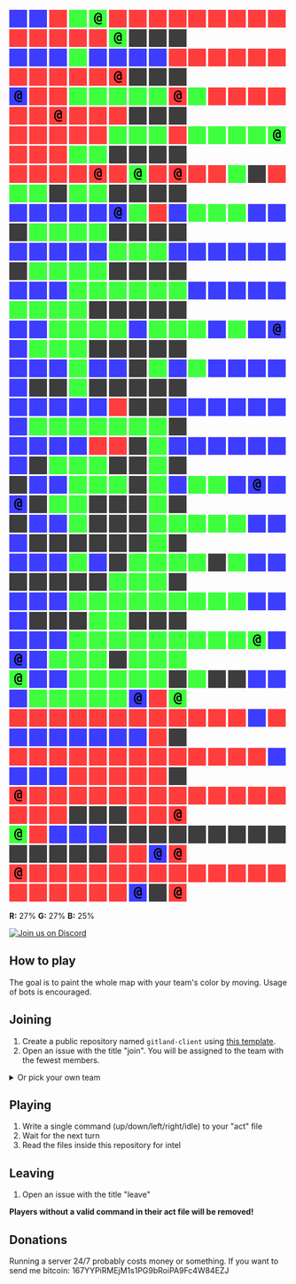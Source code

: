 ![](icons/ub) ![](icons/ub) ![](icons/ur) ![](icons/ug) ![](icons/cg) ![](icons/ur) ![](icons/ur) ![](icons/ur) ![](icons/ur) ![](icons/ur) ![](icons/ur) ![](icons/ur) ![](icons/ur) ![](icons/ur) ![](icons/ur) ![](icons/ur) ![](icons/ur) ![](icons/ur) ![](icons/ur) ![](icons/cg) ![](icons/ux) ![](icons/ux) ![](icons/ux)  
![](icons/ub) ![](icons/ub) ![](icons/ub) ![](icons/ug) ![](icons/ub) ![](icons/ub) ![](icons/ub) ![](icons/ub) ![](icons/ur) ![](icons/ur) ![](icons/ur) ![](icons/ur) ![](icons/ur) ![](icons/ur) ![](icons/ur) ![](icons/ur) ![](icons/ur) ![](icons/ur) ![](icons/ur) ![](icons/cr) ![](icons/ux) ![](icons/ux) ![](icons/ux)  
![](icons/cb) ![](icons/ur) ![](icons/ur) ![](icons/ug) ![](icons/ug) ![](icons/ug) ![](icons/ug) ![](icons/ug) ![](icons/cr) ![](icons/ug) ![](icons/ur) ![](icons/ur) ![](icons/ur) ![](icons/ur) ![](icons/ur) ![](icons/ur) ![](icons/cr) ![](icons/ur) ![](icons/ur) ![](icons/ur) ![](icons/ux) ![](icons/ux) ![](icons/ux)  
![](icons/ur) ![](icons/ur) ![](icons/ur) ![](icons/ur) ![](icons/ur) ![](icons/ug) ![](icons/ug) ![](icons/ug) ![](icons/ur) ![](icons/ug) ![](icons/ug) ![](icons/ug) ![](icons/ug) ![](icons/cg) ![](icons/ur) ![](icons/ur) ![](icons/ur) ![](icons/ug) ![](icons/ug) ![](icons/ux) ![](icons/ux) ![](icons/ux) ![](icons/ux)  
![](icons/ur) ![](icons/ur) ![](icons/ur) ![](icons/ur) ![](icons/cr) ![](icons/ur) ![](icons/cg) ![](icons/ur) ![](icons/cr) ![](icons/ur) ![](icons/ur) ![](icons/ug) ![](icons/ux) ![](icons/ur) ![](icons/ug) ![](icons/ug) ![](icons/ux) ![](icons/ug) ![](icons/ug) ![](icons/ux) ![](icons/ux) ![](icons/ux) ![](icons/ux)  
![](icons/ub) ![](icons/ub) ![](icons/ub) ![](icons/ub) ![](icons/ub) ![](icons/cb) ![](icons/ug) ![](icons/ur) ![](icons/ub) ![](icons/ug) ![](icons/ug) ![](icons/ug) ![](icons/ub) ![](icons/ub) ![](icons/ux) ![](icons/ug) ![](icons/ug) ![](icons/ug) ![](icons/ug) ![](icons/ux) ![](icons/ux) ![](icons/ux) ![](icons/ux)  
![](icons/ub) ![](icons/ub) ![](icons/ub) ![](icons/ub) ![](icons/ub) ![](icons/ug) ![](icons/ug) ![](icons/ug) ![](icons/ub) ![](icons/ub) ![](icons/ub) ![](icons/ub) ![](icons/ub) ![](icons/ub) ![](icons/ux) ![](icons/ug) ![](icons/ug) ![](icons/ug) ![](icons/ug) ![](icons/ux) ![](icons/ux) ![](icons/ux) ![](icons/ux)  
![](icons/ub) ![](icons/ub) ![](icons/ub) ![](icons/ug) ![](icons/ug) ![](icons/ug) ![](icons/ug) ![](icons/ug) ![](icons/ug) ![](icons/ub) ![](icons/ub) ![](icons/ub) ![](icons/ub) ![](icons/ub) ![](icons/ug) ![](icons/ug) ![](icons/ug) ![](icons/ug) ![](icons/ux) ![](icons/ux) ![](icons/ux) ![](icons/ux) ![](icons/ux)  
![](icons/ub) ![](icons/ub) ![](icons/ug) ![](icons/ug) ![](icons/ug) ![](icons/ug) ![](icons/ub) ![](icons/ug) ![](icons/ug) ![](icons/ug) ![](icons/ub) ![](icons/ug) ![](icons/ub) ![](icons/cb) ![](icons/ub) ![](icons/ug) ![](icons/ug) ![](icons/ug) ![](icons/ux) ![](icons/ux) ![](icons/ux) ![](icons/ux) ![](icons/ux)  
![](icons/ub) ![](icons/ub) ![](icons/ub) ![](icons/ug) ![](icons/ub) ![](icons/ub) ![](icons/ux) ![](icons/ug) ![](icons/ub) ![](icons/ug) ![](icons/ub) ![](icons/ub) ![](icons/ub) ![](icons/ub) ![](icons/ub) ![](icons/ux) ![](icons/ux) ![](icons/ug) ![](icons/ux) ![](icons/ux) ![](icons/ux) ![](icons/ux) ![](icons/ux)  
![](icons/ub) ![](icons/ub) ![](icons/ub) ![](icons/ub) ![](icons/ub) ![](icons/ur) ![](icons/ux) ![](icons/ux) ![](icons/ub) ![](icons/ub) ![](icons/ub) ![](icons/ub) ![](icons/ub) ![](icons/ub) ![](icons/ub) ![](icons/ug) ![](icons/ug) ![](icons/ug) ![](icons/ug) ![](icons/ug) ![](icons/ug) ![](icons/ug) ![](icons/ux)  
![](icons/ub) ![](icons/ub) ![](icons/ub) ![](icons/ub) ![](icons/ur) ![](icons/ur) ![](icons/ux) ![](icons/ug) ![](icons/ub) ![](icons/ub) ![](icons/ub) ![](icons/ub) ![](icons/ub) ![](icons/ub) ![](icons/ub) ![](icons/ux) ![](icons/ug) ![](icons/ug) ![](icons/ug) ![](icons/ux) ![](icons/ux) ![](icons/ug) ![](icons/ux)  
![](icons/ux) ![](icons/ub) ![](icons/ub) ![](icons/ug) ![](icons/ug) ![](icons/ug) ![](icons/ux) ![](icons/ug) ![](icons/ub) ![](icons/ug) ![](icons/ug) ![](icons/ub) ![](icons/cb) ![](icons/ub) ![](icons/cb) ![](icons/ux) ![](icons/ug) ![](icons/ug) ![](icons/ux) ![](icons/ux) ![](icons/ux) ![](icons/ug) ![](icons/ux)  
![](icons/ux) ![](icons/ub) ![](icons/ub) ![](icons/ug) ![](icons/ux) ![](icons/ux) ![](icons/ux) ![](icons/ug) ![](icons/ug) ![](icons/ug) ![](icons/ug) ![](icons/ug) ![](icons/ub) ![](icons/ub) ![](icons/ub) ![](icons/ux) ![](icons/ux) ![](icons/ux) ![](icons/ux) ![](icons/ux) ![](icons/ux) ![](icons/ug) ![](icons/ux)  
![](icons/ub) ![](icons/ub) ![](icons/ub) ![](icons/ug) ![](icons/ub) ![](icons/ux) ![](icons/ug) ![](icons/ug) ![](icons/ug) ![](icons/ug) ![](icons/ux) ![](icons/ug) ![](icons/ub) ![](icons/ub) ![](icons/ux) ![](icons/ux) ![](icons/ux) ![](icons/ux) ![](icons/ux) ![](icons/ug) ![](icons/ug) ![](icons/ug) ![](icons/ux)  
![](icons/ub) ![](icons/ub) ![](icons/ub) ![](icons/ug) ![](icons/ug) ![](icons/ug) ![](icons/ug) ![](icons/ug) ![](icons/ug) ![](icons/ug) ![](icons/ug) ![](icons/ug) ![](icons/ub) ![](icons/ub) ![](icons/ub) ![](icons/ux) ![](icons/ux) ![](icons/ux) ![](icons/ug) ![](icons/ug) ![](icons/ux) ![](icons/ux) ![](icons/ux)  
![](icons/ub) ![](icons/ub) ![](icons/ub) ![](icons/ug) ![](icons/ug) ![](icons/ug) ![](icons/ug) ![](icons/ug) ![](icons/ug) ![](icons/ug) ![](icons/ug) ![](icons/ug) ![](icons/cg) ![](icons/ub) ![](icons/cb) ![](icons/ub) ![](icons/ug) ![](icons/ug) ![](icons/ug) ![](icons/ux) ![](icons/ug) ![](icons/ug) ![](icons/ug)  
![](icons/cg) ![](icons/ub) ![](icons/ub) ![](icons/ug) ![](icons/ug) ![](icons/ug) ![](icons/ug) ![](icons/ug) ![](icons/ux) ![](icons/ug) ![](icons/ux) ![](icons/ux) ![](icons/ub) ![](icons/ub) ![](icons/ub) ![](icons/ug) ![](icons/ug) ![](icons/ug) ![](icons/ug) ![](icons/ug) ![](icons/cb) ![](icons/ur) ![](icons/cg)  
![](icons/ur) ![](icons/ur) ![](icons/ur) ![](icons/ur) ![](icons/ur) ![](icons/ur) ![](icons/ur) ![](icons/ur) ![](icons/ur) ![](icons/ur) ![](icons/ur) ![](icons/ur) ![](icons/ub) ![](icons/ur) ![](icons/ub) ![](icons/ub) ![](icons/ub) ![](icons/ub) ![](icons/ub) ![](icons/ub) ![](icons/ub) ![](icons/ur) ![](icons/ux)  
![](icons/ur) ![](icons/ur) ![](icons/ur) ![](icons/ur) ![](icons/ur) ![](icons/ur) ![](icons/ur) ![](icons/ur) ![](icons/ur) ![](icons/ur) ![](icons/ur) ![](icons/ur) ![](icons/ur) ![](icons/ub) ![](icons/ub) ![](icons/ub) ![](icons/ub) ![](icons/ur) ![](icons/ur) ![](icons/ur) ![](icons/ur) ![](icons/ur) ![](icons/ux)  
![](icons/cr) ![](icons/ur) ![](icons/ur) ![](icons/ur) ![](icons/ur) ![](icons/ur) ![](icons/ur) ![](icons/ur) ![](icons/ur) ![](icons/ur) ![](icons/ur) ![](icons/ur) ![](icons/ur) ![](icons/ur) ![](icons/ur) ![](icons/ur) ![](icons/ur) ![](icons/ux) ![](icons/ux) ![](icons/ux) ![](icons/ur) ![](icons/ur) ![](icons/cr)  
![](icons/cg) ![](icons/ur) ![](icons/ub) ![](icons/ub) ![](icons/ub) ![](icons/ux) ![](icons/ux) ![](icons/ux) ![](icons/ux) ![](icons/ux) ![](icons/ux) ![](icons/ux) ![](icons/ux) ![](icons/ux) ![](icons/ux) ![](icons/ux) ![](icons/ux) ![](icons/ux) ![](icons/ux) ![](icons/ur) ![](icons/ur) ![](icons/cb) ![](icons/cr)  
![](icons/cr) ![](icons/ur) ![](icons/ur) ![](icons/ur) ![](icons/ur) ![](icons/ur) ![](icons/ur) ![](icons/ur) ![](icons/ur) ![](icons/ur) ![](icons/ur) ![](icons/ur) ![](icons/ur) ![](icons/ur) ![](icons/ur) ![](icons/ur) ![](icons/ur) ![](icons/ur) ![](icons/ur) ![](icons/ur) ![](icons/cb) ![](icons/ux) ![](icons/cr)

**R:** 27% **G:** 27% **B:** 25%


<a href="https://discord.gg/vSk8CJj">
  <img src="https://i.imgur.com/YNyTNuw.png" alt="Join us on Discord" height="64"/>
</a>

## How to play

The goal is to paint the whole map with your team's color by moving. Usage of bots is encouraged.

## Joining
1. Create a public repository named `gitland-client` using [this template](https://github.com/Richienb/gitland-client-boilerplate/generate).
2. Open an issue with the title "join". You will be assigned to the team with the fewest members.
<details>
<summary>Or pick your own team</summary>
Open an issue with a team name as the title (cr/cg/cb)
</details>

## Playing
1. Write a single command (up/down/left/right/idle) to your "act" file
2. Wait for the next turn
3. Read the files inside this repository for intel

## Leaving
1. Open an issue with the title "leave"

**Players without a valid command in their act file will be removed!**

## Donations
Running a server 24/7 probably costs money or something. If you want to send me bitcoin: 167YYPiRMEjM1s1PG9bRoiPA9Fc4W84EZJ
